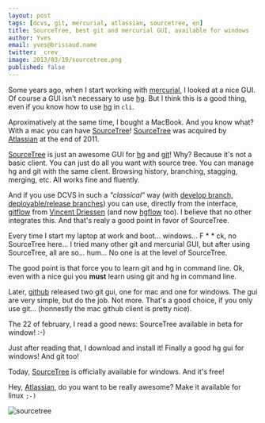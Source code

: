 ```yaml
---
layout: post
tags: [dcvs, git, mercurial, atlassian, sourcetree, en]
title: SourceTree, best git and mercurial GUI, available for windows
author: Yves
email: yves@brissaud.name
twitter: _crev_
image: 2013/03/19/sourcetree.png
published: false
---
```


Some years ago, when I start working with [mercurial][hg], I looked at a nice GUI. Of course a GUI isn't necessary to use [hg][]. But I think this is a good thing, even if you know how to use [hg][] in `cli`.

Aproximatively at the same time, I bought a MacBook. And you know what? With a mac you can have [SourceTree][]! [SourceTree][] was acquired by [Atlassian][] at the end of 2011.

[SourceTree][] is just an awesome GUI for [hg][] and [git][]! Why? Because it's not a basic client. You can just do all you want with source tree. You can manage hg and git with the same client. Browsing history, branching, stagging, merging, etc. All works fine and fluently.

And if you use DCVS in such a _"classical"_ way (with [develop branch, deployable/release branches][branching]) you can use, directly from the interface, [gitflow][] from [Vincent Driessen][nvie] (and now [hgflow][] too). I believe that no other integrates this. And that's realy a good point in favor of SourceTree.

Every time I start my laptop at work and boot... windows... F * * ck, no SourceTree here... I tried many other git and mercurial GUI, but after using SourceTree, all are so... hum... No one is at the level of SourceTree.

The good point is that force you to learn git and hg in command line. Ok, even with a nice gui you **must** learn using git and hg in command line.

Later, [github][] released two git gui, one for mac and one for windows. The gui are very simple, but do the job. Not more. That's a good choice, if you only use git... (honnestly the mac github client is pretty nice).

The 22 of february, I read a good news: SourceTree available in beta for window! :-)

Just after reading that, I download and install it! Finally a good hg gui for windows! And git too!

Today, [SourceTree][] is officially available for windows. And it's free!

Hey, [Atlassian][], do you want to be really awesome? Make it available for linux `;-)`

![sourcetree](sourcetree.png)

[hg]: http://mercurial.selenic.com/
[git]: http://mercurial.selenic.com/
[Atlassian]: http://atlassian.com
[SourceTree]: http://www.sourcetreeapp.com/
[github]: https://github.com
[nvie]: https://twitter.com/nvie
[hgflow]: https://bitbucket.org/yinwm/hgflow/wiki/Home
[gitflow]: https://github.com/nvie/gitflow
[branching]: http://nvie.com/posts/a-successful-git-branching-model/